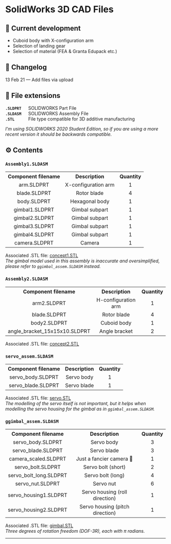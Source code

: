 # SolidWorks 3D CAD Files  

## 🚀 Current development  
- Cuboid body with X-configuration arm
- Selection of landing gear
- Selection of material (FEA & Granta Edupack etc.) 

## 🧐 Changelog  
13 Feb 21 — Add files via upload  

## 📃 File extensions  
**`.SLDPRT`** &emsp; SOLIDWORKS Part File  
**`.SLDASM`** &emsp; SOLIDWORKS Assembly File  
**`.STL   `** &emsp;  File type compatible for 3D additive manufacturing  

*I'm using SOLIDWORKS 2020 Student Edition, so if you are using a more recent version it should be backwards compatible.*  

## ⚙ Contents  

### `Assembly1.SLDASM` 
 
<table>
  <tr align="center">
    <th>Component filename</th>
    <th>Description</th>
    <th>Quantity</th>
  </tr>
  <tr align="center">
    <td>arm.SLDPRT</td>
    <td>X-configuration arm</td>
    <td>1</td>
  </tr>
  <tr align="center">
    <td>blade.SLDPRT</td>
    <td>Rotor blade</td>
    <td>4</td>
  </tr>
  <tr align="center">
    <td>body.SLDPRT</td>
    <td>Hexagonal body</td>
    <td>1</td>
  </tr>
  <tr align="center">
    <td>gimbal1.SLDPRT</td>
    <td>Gimbal subpart</td>
    <td>1</td>
  </tr>
    <tr align="center">
    <td>gimbal2.SLDPRT</td>
    <td>Gimbal subpart</td>
    <td>1</td>
  </tr>
    <tr align="center">
    <td>gimbal3.SLDPRT</td>
    <td>Gimbal subpart</td>
    <td>1</td>
  </tr>
    <tr align="center">
    <td>gimbal4.SLDPRT</td>
    <td>Gimbal subpart</td>
    <td>1</td>
  </tr>
    <tr align="center">
    <td>camera.SLDPRT</td>
    <td>Camera</td>
    <td>1</td>
  </tr>
</table>

Associated .STL file: [concept1.STL](https://github.com/kaizer222/FEEG2001_DroneAssignment/blob/main/SolidWorks%20CAD/concept1.STL)  
*The gimbal model used in this assembly is inaccurate and oversimplified, please refer to `ggimbal_assem.SLDASM` instead.*

### `Assembly2.SLDASM` 
 
<table>
  <tr align="center">
    <th>Component filename</th>
    <th>Description</th>
    <th>Quantity</th>
  </tr>
  <tr align="center">
    <td>arm2.SLDPRT</td>
    <td>H-configuration arm</td>
    <td>1</td>
  </tr>
  <tr align="center">
    <td>blade.SLDPRT</td>
    <td>Rotor blade</td>
    <td>4</td>
  </tr>
  <tr align="center">
    <td>body2.SLDPRT</td>
    <td>Cuboid body</td>
    <td>1</td>
  </tr>
  <tr align="center">
    <td>angle_bracket_15x15x10.SLDPRT</td>
    <td>Angle bracket</td>
    <td>2</td>
</table>

Associated .STL file: [concept2.STL](https://github.com/kaizer222/FEEG2001_DroneAssignment/blob/main/SolidWorks%20CAD/concept2.STL)  

### `servo_assem.SLDASM`  

<table>
  <tr align="center">
    <th>Component filename</th>
    <th>Description</th>
    <th>Quantity</th>
  </tr>
  <tr align="center">
    <td>servo_body.SLDPRT</td>
    <td>Servo body</td>
    <td>1</td>
  </tr>
  <tr align="center">
    <td>servo_blade.SLDPRT</td>
    <td>Servo blade</td>
    <td>1</td>
  </tr>
</table>

Associated .STL file: [servo.STL](https://github.com/kaizer222/FEEG2001_DroneAssignment/blob/main/SolidWorks%20CAD/servo.STL)  
*The modelling of the servo itself is not important, but it helps when modelling the servo housing for the gimbal as in `ggimbal_assem.SLDASM`.*  

### `ggimbal_assem.SLDASM`  

<table>
  <tr align="center">
    <th>Component filename</th>
    <th>Description</th>
    <th>Quantity</th>
  </tr>
  <tr align="center">
    <td>servo_body.SLDPRT</td>
    <td>Servo body</td>
    <td>3</td>
  </tr>
  <tr align="center">
    <td>servo_blade.SLDPRT</td>
    <td>Servo blade</td>
    <td>3</td>
  <tr align="center">
    <td>camera_scaled.SLDPRT</td>
    <td>Just a fancier camera 📸</td>
    <td>1</td>
  </tr>
  <tr align="center">
    <td>servo_bolt.SLDPRT</td>
    <td>Servo bolt (short)</td>
    <td>2</td>
  </tr>
  <tr align="center">
    <td>servo_bolt_long.SLDPRT</td>
    <td>Servo bolt (long)</td>
    <td>4</td>
  </tr>
  <tr align="center">
    <td>servo_nut.SLDPRT</td>
    <td>Servo nut</td>
    <td>6</td>
  </tr>
  <tr align="center">
    <td>servo_housing1.SLDPRT</td>
    <td>Servo housing (roll direction)</td>
    <td>1</td>
  </tr>
  <tr align="center">
    <td>servo_housing2.SLDPRT</td>
    <td>Servo housing (pitch direction)</td>
    <td>1</td>
  </tr>
</table>

Associated .STL file: [gimbal.STL](https://github.com/kaizer222/FEEG2001_DroneAssignment/blob/main/SolidWorks%20CAD/gimbal.STL)  
*Three degrees of rotation freedom (DOF-3R), each with π radians.*

---

